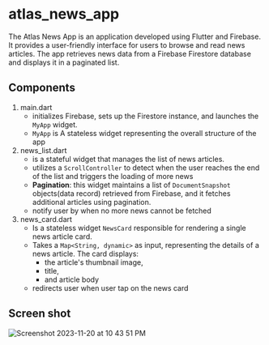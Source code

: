 # atlas_news_app

The Atlas News App is an application developed using Flutter and Firebase. It provides a user-friendly interface for users to browse and read news articles. The app retrieves news data from a Firebase Firestore database and displays it in a paginated list.

## Components

1. main.dart
    - initializes Firebase, sets up the Firestore instance, and launches the `MyApp` widget.
    - `MyApp` is A stateless widget representing the overall structure of the app
2. news_list.dart
    - is a stateful widget that manages the list of news articles.
    - utilizes a `ScrollController` to detect when the user reaches the end of the list and triggers the loading of more news 
    - **Pagination**: this widget maintains a list of `DocumentSnapshot` objects(data record) retrieved from Firebase, and it fetches additional articles using pagination.
    - notify user by when no more news cannot be fetched
3. news_card.dart
    - Is a stateless widget `NewsCard` responsible for rendering a single news article card. 
    - Takes a `Map<String, dynamic>` as input, representing the details of a news article. The card displays: 
      - the article's thumbnail image, 
      - title, 
      - and article body
    - redirects user when user tap on the news card

## Screen shot
![Screenshot 2023-11-20 at 10 43 51 PM](https://github.com/xxxuduo2022/atlas_news_app/assets/89648748/93ad4629-5f40-438f-b96c-7eb1ad98e78a)

